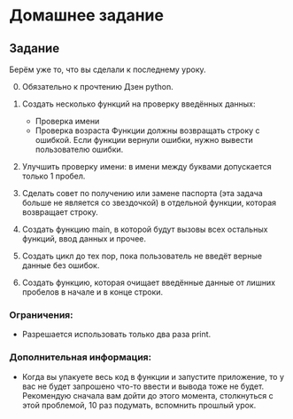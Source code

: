# Домашнее задание

## Задание

Берём уже то, что вы сделали к последнему уроку.

0. Обязательно к прочтению Дзен python.
1. Создать несколько функций на проверку введённых данных:
    - Проверка имени
    - Проверка возраста Функции должны возвращать строку с ошибкой. Если функции вернули ошибки, нужно вывести
      пользователю ошибки.

2. Улучшить проверку имени: в имени между буквами допускается только 1 пробел.
3. Сделать совет по получению или замене паспорта (эта задача больше не является со звездочкой) в отдельной функции,
   которая возвращает строку.
4. Создать функцию main, в которой будут вызовы всех остальных функций, ввод данных и прочее.
5. Создать цикл до тех пор, пока пользователь не введёт верные данные без ошибок.
6. Создать функцию, которая очищает введённые данные от лишних пробелов в начале и в конце строки.

### Ограничения:

- Разрешается использовать только два раза print.

### Дополнительная информация:

- Когда вы упакуете весь код в функции и запустите приложение, то у вас не будет запрошено что-то ввести и вывода тоже
  не будет. Рекомендую сначала вам дойти до этого момента, столкнуться с этой проблемой, 10 раз подумать, вспомнить
  прошлый урок.
